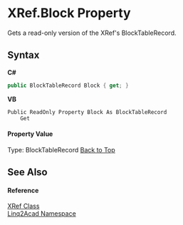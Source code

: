 # XRef.Block Property 
 

Gets a read-only version of the XRef's BlockTableRecord.

## Syntax

**C#**<br />
``` C#
public BlockTableRecord Block { get; }
```

**VB**<br />
``` VB
Public ReadOnly Property Block As BlockTableRecord
	Get
```


#### Property Value
Type: BlockTableRecord
<a href="#XRefBlock-Property">Back to Top</a>

## See Also


#### Reference
<a href="T_Linq2Acad_XRef.md#XRef-Class">XRef Class</a><br /><a href="N_Linq2Acad.md#Linq2Acad-Namespace">Linq2Acad Namespace</a><br />
